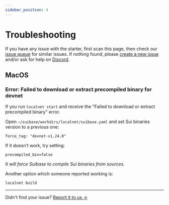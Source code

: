 ```yaml
---
sidebar_position: 4
---
```


# Troubleshooting

If you have any issue with the starter, first scan this page, then check our [issue queue](https://github.com/kkomelin/sui-dapp-starter/issues) for similar issues.
If nothing found, please [create a new issue](https://github.com/kkomelin/sui-dapp-starter/issues/new) and/or ask for help on [Discord](https://discord.com/invite/HuDPpXz4Hx).

## MacOS

### Error: Failed to download or extract precompiled binary for devnet
If you run `localnet start` and receive the "Failed to download or extract precompiled binary" error.

Open `~/suibase/workdirs/localnet/suibase.yaml` and set Sui binaries version to a previous one:

```
force_tag: "devnet-v1.24.0"
```

If it doesn’t work, try setting:

```
precompiled_bin=false
```

_It will force Suibase to compile Sui binaries from sources._

Another option which someone reported working is:

```bash
localnet build
```

---

Didn't find your issue? [Report it to us ->](https://github.com/kkomelin/sui-dapp-starter/issues/new)
